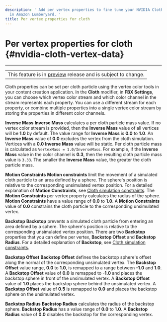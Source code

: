 ```yaml
---
description: ' Add per vertex properties to fine tune your NVIDIA Cloth simulations
  in Amazon Lumberyard. '
title: Per vertex properties for cloth
---
```

# Per vertex properties for cloth {#nvidia-cloth-vertex-data}


****

|  |
| --- |
| This feature is in [preview](/docs/userguide/ly-glos-chap#preview) release and is subject to change\.  |

Cloth properties can be set per cloth particle using the vertex color tools in your content creation application\. In the **Cloth** modifier, in **FBX Settings**, you can choose which vertex color stream and which color channel in the stream represents each property\. You can use a different stream for each property, or combine multiple properties into a single vertex color stream by storing the properties in different color channels\.

**Inverse Mass**
**Inverse Mass** calculates a per cloth particle mass value\. If no vertex color stream is provided, then the **Inverse Mass** value of all vertices will be **1\.0** by default\. The value range for **Inverse Mass** is **0\.0** to **1\.0**\.
An **Inverse Mass** value of **0\.0** excludes the vertex from the cloth simulation\. Vertices with a **0\.0** **Inverse Mass** value will be static\.
Per cloth particle mass is calculated as `VertexMass = 1.0/InverseMass`\. For example, if the **Inverse Mass** value in the color channel is **0\.3**, then the resulting cloth particle mass value is `3.33`\. The smaller the **Inverse Mass** value, the greater the cloth particle mass\.

**Motion Constraints**
**Motion constraints** limit the movement of a simulated cloth particle to an area defined by a sphere\. The sphere's position is relative to the corresponding unsimulated vertex position\. For a detailed explanation of **Motion Constraints**, see [Cloth simulation constraints](/docs/user-guide/features/interactivity/physics/nvidia-cloth/constraints.md)\.
The **Motion Constraints** per vertex property calculates the radius of the sphere\. **Motion Constraints** have a value range of **0\.0** to **1\.0**\.
A **Motion Constraints** value of **0\.0** constrains the cloth particle to the corresponding unsimulated vertex\.

**Backstop**
**Backstop** prevents a simulated cloth particle from entering an area defined by a sphere\. The sphere's position is relative to the corresponding unsimulated vertex position\. There are two **Backstop** properties that you can define per vertex, **Backstop Offset** and **Backstop Radius**\. For a detailed explanation of **Backstop**, see [Cloth simulation constraints](/docs/user-guide/features/interactivity/physics/nvidia-cloth/constraints.md)\.

**Backstop Offset**
**Backstop Offset** defines the backstop sphere's offset along the normal of the corresponding unsimulated vertex\. The **Backstop Offset** value range, **0\.0** to **1\.0**, is remapped to a range between **\-1\.0** and **1\.0**\.
A **Backstop Offset** value of **0\.0** is remapped to **\-1\.0** and places the backstop sphere in front of the unsimulated vertex\.
A **Backstop Offset** value of **1\.0** places the backstop sphere behind the unsimulated vertex\.
A **Backstop Offset** value of **0\.5** is remapped to **0\.0** and places the backstop sphere on the unsimulated vertex\.

**Backstop Radius**
**Backstop Radius** calculates the radius of the backstop sphere\. **Backstop Radius** has a value range of **0\.0** to **1\.0**\.
A **Backstop Radius** value of **0\.0** disables the backstop for the corresponding vertex\.